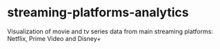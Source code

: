 # streaming-platforms-analytics
Visualization of movie and tv series data from main streaming platforms: Netflix, Prime Video and Disney+
